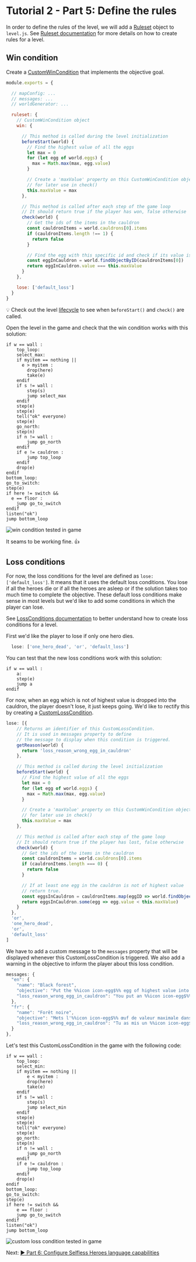# Tutorial 2 - Part 5: Define the rules

In order to define the rules of the level, we will add a [Ruleset](Ruleset.md)
object to `level.js`. See [Ruleset documentation](Ruleset.md) for more details
on how to create rules for a level.

## Win condition

Create a [CustomWinCondition](Ruleset.md#customwincondition) that implements the
objective goal.

```javascript
module.exports = {

  // mapConfig: ...
  // messages: ...
  // worldGenerator: ...

  ruleset: {
    // CustomWinCondition object
    win: {

      // This method is called during the level initialization
      beforeStart(world) {
        // Find the highest value of all the eggs
        let max = 0
        for (let egg of world.eggs) {
          max = Math.max(max, egg.value)
        }

        // Create a 'maxValue' property on this CustomWinCondition object
        // for later use in check()
        this.maxValue = max
      },

      // This method is called after each step of the game loop
      // It should return true if the player has won, false otherwise
      check(world) {
        // Get the ids of the items in the cauldron
        const cauldronItems = world.cauldrons[0].items
        if (cauldronItems.length !== 1) {
          return false
        }

        // Find the egg with this specific id and check if its value is the highest
        const eggInCauldron = world.findObjectByID(cauldronItems[0])
        return eggInCauldron.value === this.maxValue
      }
    },

    lose: ['default_loss']
  }
}
```

:bulb: Check out the level [lifecycle](Level.md#life-cycle) to see when
`beforeStart()` and `check()` are called.

Open the level in the game and check that the win condition works with this
solution:

    if w == wall :
    	top_loop:
    	select_max:
    	if myitem == nothing ||
    	  e > myitem :
    		drop(here)
    		take(e)
    	endif
    	if s != wall :
    		step(s)
    		jump select_max
    	endif
    	step(e)
    	step(e)
    	tell("ok" everyone)
    	step(e)
    	go_north:
    	step(n)
    	if n != wall :
    		jump go_north
    	endif
    	if e != cauldron :
    		jump top_loop
    	endif
    	drop(e)
    endif
    bottom_loop:
    go_to_switch:
    step(e)
    if here != switch &&
      e == floor :
    	jump go_to_switch
    endif
    listen("ok")
    jump bottom_loop

![win condition tested in game](images/tutorial2_15.png)

It seams to be working fine. :+1:

## Loss conditions

For now, the loss conditions for the level are defined as
`lose: ['default_loss']`. It means that it uses the default loss conditions. You
lose if all the heroes die or if all the heroes are asleep or if the solution
takes too much time to complete the objective. These default loss conditions
make sense in most levels but we'd like to add some conditions in which the
player can lose.

See [LossConditions documentation](Ruleset.md#lossconditions) to better
understand how to create loss conditions for a level.

First we'd like the player to lose if only one hero dies.

```javascript
  lose: ['one_hero_dead', 'or', 'default_loss']
```

You can test that the new loss conditions work with this solution:

    if w == wall :
    	a:
    	step(e)
    	jump a
    endif

For now, when an egg which is not of highest value is dropped into the cauldron,
the player doesn't lose, it just keeps going. We'd like to rectify this by
creating a [CustomLossCondition](Ruleset.md#customlosscondition).

```javascript
lose: [{
    // Returns an identifier of this CustomLossCondition.
    // It is used in messages property to define
    // the message to display when this condition is triggered.
    getReason(world) {
      return 'loss_reason_wrong_egg_in_cauldron'
    },

    // This method is called during the level initialization
    beforeStart(world) {
      // Find the highest value of all the eggs
      let max = 0
      for (let egg of world.eggs) {
        max = Math.max(max, egg.value)
      }

      // Create a 'maxValue' property on this CustomWinCondition object
      // for later use in check()
      this.maxValue = max
    },

    // This method is called after each step of the game loop
    // It should return true if the player has lost, false otherwise
    check(world) {
      // Get the ids of the items in the cauldron
      const cauldronItems = world.cauldrons[0].items
      if (cauldronItems.length === 0) {
        return false
      }

      // If at least one egg in the cauldron is not of highest value
      // return true.
      const eggsInCauldron = cauldronItems.map(eggID => world.findObjectByID(eggID))
      return eggsInCauldron.some(egg => egg.value < this.maxValue)
    }
  },
  'or',
  'one_hero_dead',
  'or',
  'default_loss'
]
```

We have to add a custom message to the `messages` property that will be
displayed whenever this CustomLossCondition is triggered. We also add a warning
in the objective to inform the player about this loss condition.

```javascript
messages: {
  "en": {
    "name": "Black forest",
    "objective": "Put the %%icon icon-egg$%% egg of highest value into the %%icon icon-cauldron$%% cauldron.\n\n%%icon mdi mdi-alert-octagon-outline$%%Warning: don't put any other %%icon icon-egg$%% egg into the %%icon icon-cauldron$%% cauldron.",
    "loss_reason_wrong_egg_in_cauldron": "You put an %%icon icon-egg$%% egg which is not of highest value into the %%icon icon-cauldron$%% cauldron."
  },
  "fr": {
    "name": "Forêt noire",
    "objective": "Mets l'%%icon icon-egg$%% œuf de valeur maximale dans le %%icon icon-cauldron$%% chaudron.\n\n%%icon mdi mdi-alert-octagon-outline$%%Attention: ne mets pas d'autre %%icon icon-egg$%% œuf dans le %%icon icon-cauldron$%% chaudron.",
    "loss_reason_wrong_egg_in_cauldron": "Tu as mis un %%icon icon-egg$%% œuf qui n'est pas le maximum dans le %%icon icon-cauldron$%% chaudron."
  }
},
```

Let's test this CustomLossCondition in the game with the following code:

    if w == wall :
    	top_loop:
    	select_min:
    	if myitem == nothing ||
    		e < myitem :
    		drop(here)
    		take(e)
    	endif
    	if s != wall :
    		step(s)
    		jump select_min
    	endif
    	step(e)
    	step(e)
    	tell("ok" everyone)
    	step(e)
    	go_north:
    	step(n)
    	if n != wall :
    		jump go_north
    	endif
    	if e != cauldron :
    		jump top_loop
    	endif
    	drop(e)
    endif
    bottom_loop:
    go_to_switch:
    step(e)
    if here != switch &&
    	e == floor :
    	jump go_to_switch
    endif
    listen("ok")
    jump bottom_loop

![custom loss condition tested in game](images/tutorial2_16.png)

Next: [:arrow_forward: Part 6: Configure Selfless Heroes language capabilities](tutorial2_6.md)
